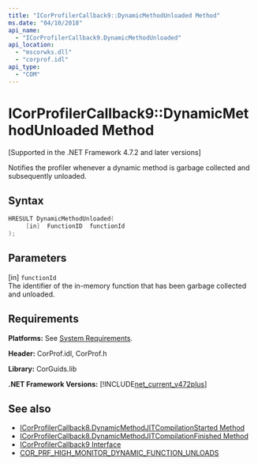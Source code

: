 ```yaml
---
title: "ICorProfilerCallback9::DynamicMethodUnloaded Method"
ms.date: "04/10/2018"
api_name: 
  - "ICorProfilerCallback9.DynamicMethodUnloaded"
api_location: 
  - "mscorwks.dll"
  - "corprof.idl"
api_type: 
  - "COM"
---
```

# ICorProfilerCallback9::DynamicMethodUnloaded Method
[Supported in the .NET Framework 4.7.2 and later versions]  
  
Notifies the profiler whenever a dynamic method is garbage collected and subsequently unloaded.  
  
## Syntax  
  
```cpp  
HRESULT DynamicMethodUnloaded(  
     [in]  FunctionID  functionId
);  
```  
  
## Parameters  
[in] `functionId`  
The identifier of the in-memory function that has been garbage collected and unloaded.

## Requirements  
 **Platforms:** See [System Requirements](../../get-started/system-requirements.md).  
  
 **Header:** CorProf.idl, CorProf.h  
  
 **Library:** CorGuids.lib  
  
 **.NET Framework Versions:** [!INCLUDE[net_current_v472plus](../../../../includes/net-current-v472plus.md)]  
  
## See also

- [ICorProfilerCallback8.DynamicMethodJITCompilationStarted Method](icorprofilercallback8-dynamicmethodjitcompilationstarted-method.md)
- [ICorProfilerCallback8.DynamicMethodJITCompilationFinished Method](icorprofilercallback8-dynamicmethodjitcompilationfinished-method.md)
- [ICorProfilerCallback9 Interface](icorprofilercallback9-interface.md)
- [COR_PRF_HIGH_MONITOR_DYNAMIC_FUNCTION_UNLOADS](cor-prf-high-monitor-enumeration.md)
